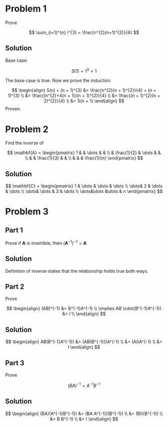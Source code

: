 # Problem 1

Prove 

$$
\sum_{i=1}^{n} i^{3} = \frac{n^{2}(n+1)^{2}}{4}
$$

## Solution

Base case:

$$
S(1) = 1^{3} = 1
$$

The base case is true. Now we prove the induction:

$$
\begin{align}
S(n) + (n + 1)^{3} &= \frac{n^{2}(n + 1)^{2}}{4} + (n + 1)^{3} \\
&= \frac{(n^{2}+4(n + 1))(n + 1)^{2}}{4} \\
&= \frac{(n + 1)^{2}(n + 2)^{2}}{4} \\
&= S(n + 1)
\end{align}
$$
Proven.

# Problem 2

Find the inverse of 

$$
\mathbf{A} = \begin{pmatrix}
1 &  & \dots &  &  \\
& \frac{1}{2} & \dots &  &  \\
& & \frac{1}{3} &  &  \\
& &  & \frac{1}{n}
\end{pmatrix}
$$

## Solution


$$
\mathbf{C} = \begin{pmatrix}
1 & \dots & \dots & \dots  \\
\dots& 2 & \dots &  \dots  \\
\dots& \dots & 3 &  \dots  \\
\dots&\dots &\dots & n
\end{pmatrix}
$$

# Problem 3

## Part 1

Prove if $\mathbf{A}$ is invertible, then $(\mathbf{A}^{-1})^{-1} = \mathbf{A}$

## Solution

Definition of inverse states that the relationship holds true both ways.

## Part 2

Prove

$$
\begin{align}
(AB)^{-1} &= B^{-1}A^{-1} \\
\implies AB \cdot(B^{-1}A^{-1}) &= I \\
\end{align}
$$

## Solution

$$
\begin{align}
AB(B^{-1}A^{-1}) &= (AB(B^{-1}))A^{-1} \\
&= (AI)A^{-1} \\
&= I
\end{align}
$$

## Part 3

Prove 

$$
(BA)^{-1} = A^{-1}B^{-1}
$$

## Solution

$$
\begin{align}
(BA)(A^{-1}B^{-1}) &= (BA A^{-1})(B^{-1}) \\
&= (BI)(B^{-1}) \\
&= B B^{-1} \\
&= I
\end{align}
$$


